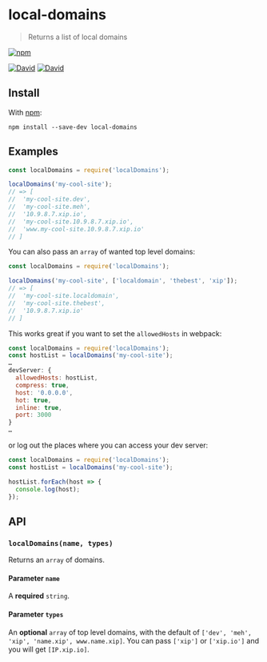 local-domains
=============
> Returns a list of local domains

[![npm](https://img.shields.io/npm/v/local-domains.svg)](https://www.npmjs.com/package/local-domains)

[![David](https://img.shields.io/david/philipbordallo/local-domains.svg)](https://david-dm.org/philipbordallo/local-domains) [![David](https://img.shields.io/david/dev/philipbordallo/local-domains.svg)](https://david-dm.org/philipbordallo/local-domains?type=dev)

## Install
With [npm](https://www.npmjs.com/package/local-domains):
```
npm install --save-dev local-domains
```

## Examples

```js
const localDomains = require('localDomains');

localDomains('my-cool-site');
// => [
//  'my-cool-site.dev', 
//  'my-cool-site.meh', 
//  '10.9.8.7.xip.io', 
//  'my-cool-site.10.9.8.7.xip.io', 
//  'www.my-cool-site.10.9.8.7.xip.io'
// ]
```

You can also pass an `array` of wanted top level domains:

```js
const localDomains = require('localDomains');

localDomains('my-cool-site', ['localdomain', 'thebest', 'xip']);
// => [
//  'my-cool-site.localdomain', 
//  'my-cool-site.thebest', 
//  '10.9.8.7.xip.io'
// ]
```

This works great if you want to set the `allowedHosts` in webpack:
```js
const localDomains = require('localDomains');
const hostList = localDomains('my-cool-site');
…
devServer: {
  allowedHosts: hostList,
  compress: true,
  host: '0.0.0.0',
  hot: true,
  inline: true,
  port: 3000
}
…
```

or log out the places where you can access your dev server:
```js
const localDomains = require('localDomains');
const hostList = localDomains('my-cool-site');

hostList.forEach(host => {
  console.log(host);
});
```

## API

### `localDomains(name, types)`
Returns an `array` of domains.

#### Parameter `name`
A **required** `string`.

#### Parameter `types`
An **optional** `array` of top level domains, with the default of `['dev', 'meh', 'xip', 'name.xip', www.name.xip]`. You can pass `['xip']` or `['xip.io']` and you will get `[IP.xip.io]`.

